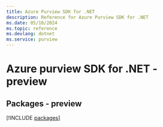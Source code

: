 ```yaml
---
title: Azure Purview SDK for .NET
description: Reference for Azure Purview SDK for .NET
ms.date: 05/10/2024
ms.topic: reference
ms.devlang: dotnet
ms.service: purview
---
```

# Azure purview SDK for .NET - preview
## Packages - preview
[!INCLUDE [packages](purview-index.md)]